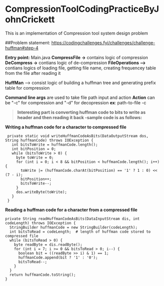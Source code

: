 # CompressionToolCodingPracticeByJohnCrickett
This is an implementation of Compression tool system design problem

##Problem statement: https://codingchallenges.fyi/challenges/challenge-huffman#step-4

**Entry point:** Main.java 
**CompressFile ->** contains logic of compression
**DeCompress   ->** contians logic of de-compression
**FileOperations -->** contians logics of loading file, getting file name, creating frequencey table from the file after reading it

**HuffMan** --> consist logic of building a huffman tree and generating prefix table for compression

**Command line args** are used to take file path input and action 
**Action** can be "-c" for compression and "-d" for decopression
**ex**: path-to-file -c

> **Interesting part is converting huffman code to bits to write as header and then reading it back -sample code is as follows:**

 **Writing a huffman code for a character to compressed file**
```
 private static void writeHuffmanCodeAsBits(DataOutputStream dos, String huffmanCode) throws IOException {
   int bitsToWrite = huffmanCode.length();
   int bitPosition = 0;
   while (bitsToWrite > 0) {
     byte toWrite = 0;
     for (int i = 0; i < 8 && bitPosition < huffmanCode.length(); i++) {
       toWrite |= (huffmanCode.charAt(bitPosition) == '1' ? 1 : 0) << (7 - i);
       bitPosition++;
       bitsToWrite--;
     }
     dos.writeByte(toWrite);
   }
 }
```

**Reading a huffman code for a character from a compressed file**
```
private String readHuffmanCodeAsBits(DataInputStream dis, int codeLength) throws IOException {
  StringBuilder huffmanCode = new StringBuilder(codeLength);
  int bitsToRead = codeLength;  # length of huffman code stored to compressed file
  while (bitsToRead > 0) {
    byte readByte = dis.readByte();
    for (int i = 7; i >= 0 && bitsToRead > 0; i--) {
      boolean bit = ((readByte >> i) & 1) == 1;
      huffmanCode.append(bit ? '1' : '0');
      bitsToRead--;
    }
  }
  return huffmanCode.toString();
}
```
